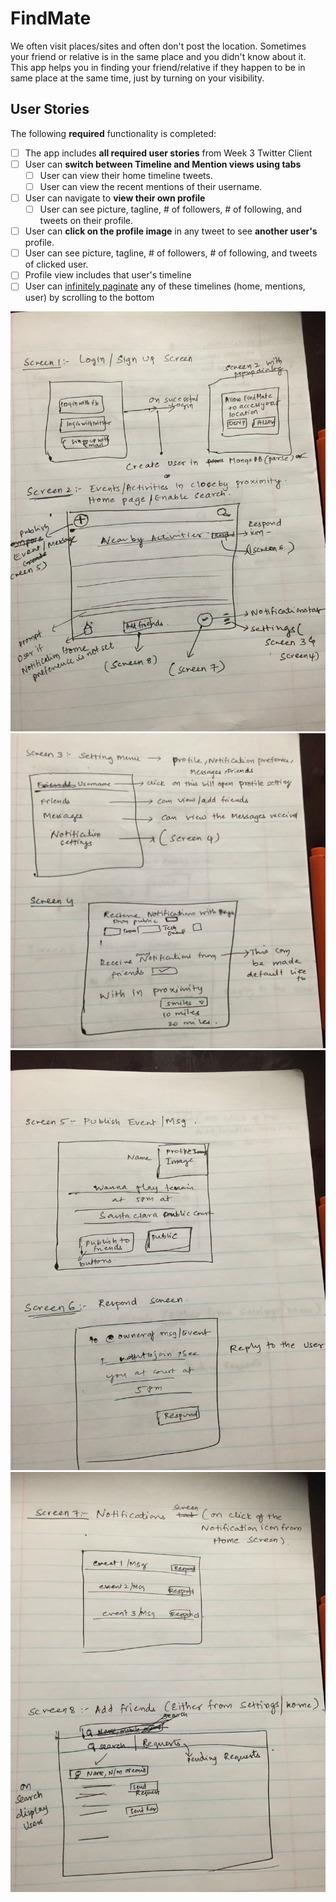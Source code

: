 # FindMate

We often visit places/sites and often don't post the location. Sometimes your friend or relative is in the same place and you didn't know about it.
This app helps you in finding your friend/relative if they happen to be in same place at the same time, just by turning on your visibility.

## User Stories

The following **required** functionality is completed:

* [ ] The app includes **all required user stories** from Week 3 Twitter Client
* [ ] User can **switch between Timeline and Mention views using tabs**
  * [ ] User can view their home timeline tweets.
  * [ ] User can view the recent mentions of their username.
* [ ] User can navigate to **view their own profile**
  * [ ] User can see picture, tagline, # of followers, # of following, and tweets on their profile.
* [ ] User can **click on the profile image** in any tweet to see **another user's** profile.
 * [ ] User can see picture, tagline, # of followers, # of following, and tweets of clicked user.
 * [ ] Profile view includes that user's timeline
* [ ] User can [infinitely paginate](http://guides.codepath.com/android/Endless-Scrolling-with-AdapterViews-and-RecyclerView) any of these timelines (home, mentions, user) by scrolling to the bottom

<img src='./image1.JPG' />
<img src='./image2.JPG' />
<img src='./image3.JPG' />
<img src='./image4.JPG' />

